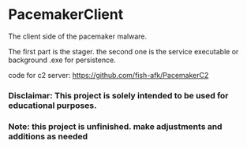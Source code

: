 # PacemakerClient
The client side of the pacemaker malware. 

The first part is the stager.
the second one is the service executable or background .exe for persistence.

code for c2 server: https://github.com/fish-afk/PacemakerC2

### Disclaimar: This project is solely intended to be used for educational purposes.
### Note: this project is unfinished. make adjustments and additions as needed
